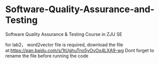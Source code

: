 # Software-Quality-Assurance-and-Testing
Software Quality Assurance &amp; Testing Course in ZJU SE

for lab2， word2vector file is required, download the file at:https://pan.baidu.com/s/1tUghuTno5yOvOx4LXA9-wg
Dont forget to rename the file before running the code

